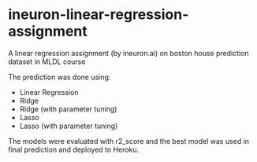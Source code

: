 # ineuron-linear-regression-assignment

A linear regression assignment (by ineuron.ai) on boston house prediction dataset in MLDL course

The prediction was done using:
* Linear Regression
* Ridge
* Ridge (with parameter tuning)
* Lasso
* Lasso (with parameter tuning)

The models were evaluated with r2_score and the best model was used in final prediction and deployed to Heroku.
